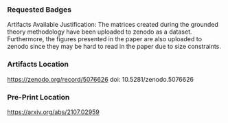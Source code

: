 ### Requested Badges

Artifacts Available
Justification: The matrices created during the grounded theory methodology have been uploaded to zenodo as a dataset.
Furthermore, the figures presented in the paper are also uploaded to zenodo since they may be hard to read in the paper due to size constraints.

### Artifacts Location

https://zenodo.org/record/5076626
doi: 10.5281/zenodo.5076626

### Pre-Print Location

https://arxiv.org/abs/2107.02959


